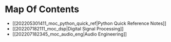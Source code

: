 # Map Of Contents

* [[202205301411_moc_python_quick_ref|Python Quick Reference Notes]]
* [[202207182111_moc_dsp|Digital Signal Processing]]
* [[202207182345_moc_audio_eng|Audio Engineering]]